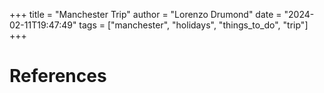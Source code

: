 +++
title = "Manchester Trip"
author = "Lorenzo Drumond"
date = "2024-02-11T19:47:49"
tags = ["manchester",  "holidays",  "things_to_do",  "trip"]
+++



# References
